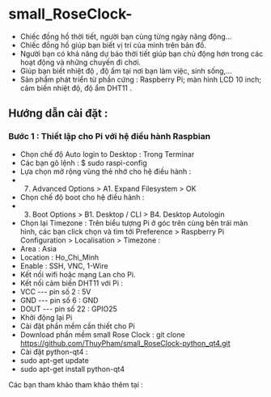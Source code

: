 # small_RoseClock-
* Chiếc đồng hồ thời tiết, người bạn cùng từng ngày năng động... 
* Chiếc đồng hồ giúp bạn biết vị trí của mình trên bản đồ. 
* Người bạn có khả năng dự báo thời tiết giúp bạn chủ động hơn trong các hoạt động và những chuyến đi chơi. 
* Giúp bạn biết nhiệt độ , độ ẩm tại nơi bạn làm việc, sinh sống,... 
* Sản phẩm phát triển từ phần cứng : Raspberry Pi; màn hình LCD 10 inch; cảm biến nhiệt độ, độ ẩm DHT11 . 
## Hướng dẫn cài đặt : 
### Bước 1 : Thiết lập cho Pi với hệ điều hành Raspbian 
- Chọn chế độ Auto login to Desktop : Trong Terminar 
 - Các bạn gõ lệnh :
  $ sudo raspi-config
 - Lựa chọn mở rộng vùng thẻ nhớ cho hệ điều hành :
  - 7. Advanced Options > A1. Expand Filesystem > OK
 - Chọn chế độ boot cho hệ điều hành :
  - 3. Boot Options > B1. Desktop / CLI  > B4. Desktop Autologin
- Chọn lại Timezone : Trên biểu tượng Pi ở góc trên cùng bên trái màn hình, các bạn click chọn và tìm tới Preference > Raspberry  Pi Configuration  > Localisation > Timezone  : 
 - Area : Asia
 - Location : Ho_Chi_Minh
- Enable : SSH, VNC, 1-Wire 
- Kết nối wifi hoặc mạng Lan cho Pi.
- Kết nối cảm biến DHT11 với Pi : 
 - VCC  --- pin số 2 : 5V
 - GND  ---  pin số 6 : GND
 - DOUT ---  pin số 22 : GPIO25
- Khởi động lại Pi
- Cài đặt phần mềm cần thiết cho Pi 
 - Download phần mềm small Rose Clock : git clone https://github.com/ThuyPham/small_RoseClock-python_qt4.git 
 - Cài đặt python-qt4 : 
  - sudo apt-get update 
  - sudo apt-get install python-qt4
    
Các bạn tham khảo tham khảo thêm tại : 
